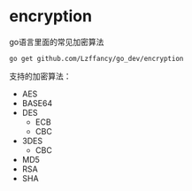 # encryption

go语言里面的常见加密算法


```
go get github.com/Lzffancy/go_dev/encryption
```


支持的加密算法：

- AES
- BASE64
- DES
    - ECB
    - CBC
- 3DES
    - CBC
- MD5
- RSA
- SHA

